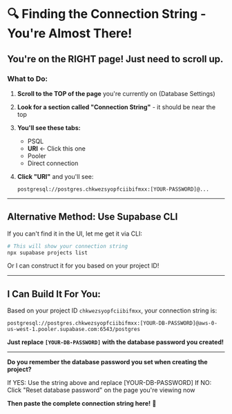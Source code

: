 # 🔍 Finding the Connection String - You're Almost There!

## You're on the RIGHT page! Just need to scroll up.

### What to Do:

1. **Scroll to the TOP of the page** you're currently on (Database Settings)

2. **Look for a section called "Connection String"** - it should be near the top

3. **You'll see these tabs:**
   - PSQL
   - **URI** ← Click this one
   - Pooler
   - Direct connection

4. **Click "URI"** and you'll see:
   ```
   postgresql://postgres.chkwezsyopfciibifmxx:[YOUR-PASSWORD]@...
   ```

---

## Alternative Method: Use Supabase CLI

If you can't find it in the UI, let me get it via CLI:

```bash
# This will show your connection string
npx supabase projects list
```

Or I can construct it for you based on your project ID!

---

## I Can Build It For You:

Based on your project ID `chkwezsyopfciibifmxx`, your connection string is:

```
postgresql://postgres.chkwezsyopfciibifmxx:[YOUR-DB-PASSWORD]@aws-0-us-west-1.pooler.supabase.com:6543/postgres
```

**Just replace `[YOUR-DB-PASSWORD]` with the database password you created!**

---

**Do you remember the database password you set when creating the project?**

If YES: Use the string above and replace [YOUR-DB-PASSWORD]
If NO: Click "Reset database password" on the page you're viewing now

**Then paste the complete connection string here!** 🚀

